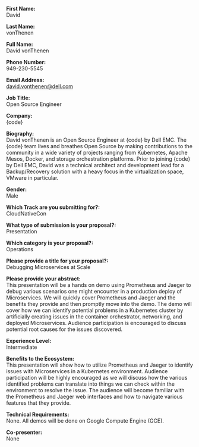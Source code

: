**First Name:**  
David

**Last Name:**  
vonThenen

**Full Name:**  
David vonThenen

**Phone Number:**  
949-230-5545

**Email Address:**  
david.vonthenen@dell.com

**Job Title:**  
Open Source Engineer

**Company:**  
{code}

**Biography:**  
David vonThenen is an Open Source Engineer at {code} by Dell EMC. The {code} team lives and breathes Open Source by making contributions to the community in a wide variety of projects ranging from Kubernetes, Apache Mesos, Docker, and storage orchestration platforms. Prior to joining {code} by Dell EMC, David was a technical architect and development lead for a Backup/Recovery solution with a heavy focus in the virtualization space, VMware in particular.

**Gender:**  
Male

**Which Track are you submitting for?:**  
CloudNativeCon

**What type of submission is your proposal?:**  
Presentation

**Which category is your proposal?:**  
Operations

**Please provide a title for your proposal?:**  
Debugging Microservices at Scale

**Please provide your abstract:**  
This presentation will be a hands on demo using Prometheus and Jaeger to debug various scenarios one might encounter in a production deploy of Microservices. We will quickly cover Prometheus and Jaeger and the benefits they provide and then promptly move into the demo. The demo will cover how we can identify potential problems in a Kubernetes cluster by artificially creating issues in the container orchestrator, networking, and deployed Microservices. Audience participation is encouraged to discuss potential root causes for the issues discovered.

**Experience Level:**  
Intermediate

**Benefits to the Ecosystem:**  
This presentation will show how to utilize Prometheus and Jaeger to identify issues with Microservices in a Kubernetes environment. Audience participation will be highly encouraged as we will discuss how the various identified problems can translate into things we can check within the environment to resolve the issue. The audience will become familiar with the Prometheus and Jaeger web interfaces and how to navigate various features that they provide.

**Technical Requirements:**  
None. All demos will be done on Google Compute Engine (GCE).

**Co-presenter:**  
None
